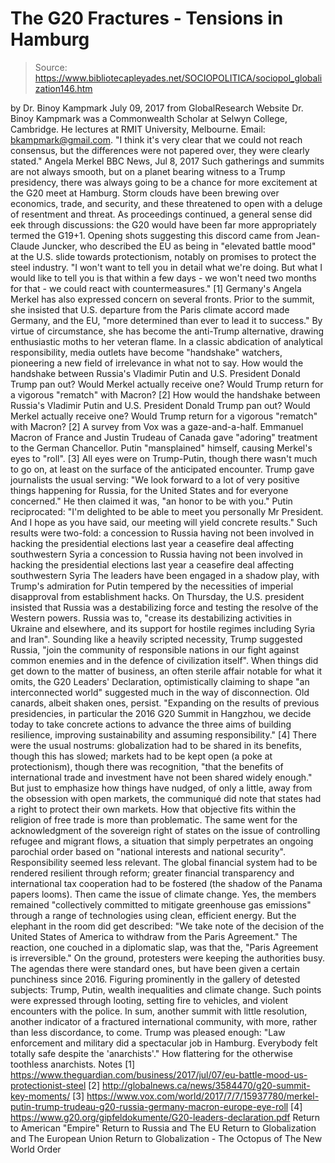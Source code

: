 # The G20 Fractures - Tensions in Hamburg

> Source: https://www.bibliotecapleyades.net/SOCIOPOLITICA/sociopol_globalization146.htm

by Dr. Binoy Kampmark July 09, 2017
from GlobalResearch Website
Dr. Binoy Kampmark was a Commonwealth Scholar at Selwyn College, Cambridge. He lectures at RMIT University, Melbourne. Email: bkampmark@gmail.com.
"I think it's very clear
that we could not reach consensus,
but the differences were not papered over,
they were clearly stated."
Angela Merkel
BBC News, Jul 8, 2017
Such gatherings and summits are not always smooth, but on a planet bearing witness to a Trump presidency, there was always going to be a chance for more excitement at the G20 meet at Hamburg.
Storm clouds have been brewing over economics, trade, and security, and these threatened to open with a deluge of resentment and threat. As proceedings continued, a general sense did eek through discussions:
the G20 would have been far more appropriately termed the G19+1.
Opening shots suggesting this discord came from Jean-Claude Juncker, who described the EU as being in "elevated battle mood" at the U.S. slide towards protectionism, notably on promises to protect the steel industry.
"I won't want to tell you in detail what we're doing. But what I would like to tell you is that within a few days - we won't need two months for that - we could react with countermeasures." [1]
Germany's Angela Merkel has also expressed concern on several fronts.
Prior to the summit, she insisted that U.S. departure from the Paris climate accord made Germany, and the EU,
"more determined than ever to lead it to success."
By virtue of circumstance, she has become the anti-Trump alternative, drawing enthusiastic moths to her veteran flame. In a classic abdication of analytical responsibility, media outlets have become "handshake" watchers, pioneering a new field of irrelevance in what not to say.
How would the handshake between Russia's Vladimir Putin and U.S. President Donald Trump pan out? Would Merkel actually receive one? Would Trump return for a vigorous "rematch" with Macron? [2]
How would the handshake between Russia's Vladimir Putin and U.S. President Donald Trump pan out?
Would Merkel actually receive one?
Would Trump return for a vigorous "rematch" with Macron? [2]
A survey from Vox was a gaze-and-a-half.
Emmanuel Macron of France and Justin Trudeau of Canada gave "adoring" treatment to the German Chancellor. Putin "mansplained" himself, causing Merkel's eyes to "roll". [3] All eyes were on Trump-Putin, though there wasn't much to go on, at least on the surface of the anticipated encounter.
Trump gave journalists the usual serving:
"We look forward to a lot of very positive things happening for Russia, for the United States and for everyone concerned."
He then claimed it was,
"an honor to be with you."
Putin reciprocated:
"I'm delighted to be able to meet you personally Mr President. And I hope as you have said, our meeting will yield concrete results."
Such results were two-fold:
a concession to Russia having not been involved in hacking the presidential elections last year a ceasefire deal affecting southwestern Syria
a concession to Russia having not been involved in hacking the presidential elections last year
a ceasefire deal affecting southwestern Syria
The leaders have been engaged in a shadow play, with Trump's admiration for Putin tempered by the necessities of imperial disapproval from establishment hacks.
On Thursday, the U.S. president insisted that Russia was a destabilizing force and testing the resolve of the Western powers. Russia was to,
"crease its destabilizing activities in Ukraine and elsewhere, and its support for hostile regimes including Syria and Iran".
Sounding like a heavily scripted necessity, Trump suggested Russia,
"join the community of responsible nations in our fight against common enemies and in the defence of civilization itself".
When things did get down to the matter of business, an often sterile affair notable for what it omits, the G20 Leaders' Declaration, optimistically claiming to shape "an interconnected world" suggested much in the way of disconnection.
Old canards, albeit shaken ones, persist.
"Expanding on the results of previous presidencies, in particular the 2016 G20 Summit in Hangzhou, we decide today to take concrete actions to advance the three aims of building resilience, improving sustainability and assuming responsibility." [4]
There were the usual nostrums: globalization had to be shared in its benefits, though this has slowed; markets had to be kept open (a poke at protectionism), though there was recognition,
"that the benefits of international trade and investment have not been shared widely enough."
But just to emphasize how things have nudged, of only a little, away from the obsession with open markets, the communiqué did note that states had a right to protect their own markets.
How that objective fits within the religion of free trade is more than problematic. The same went for the acknowledgment of the sovereign right of states on the issue of controlling refugee and migrant flows, a situation that simply perpetrates an ongoing parochial order based on "national interests and national security".
Responsibility seemed less relevant. The global financial system had to be rendered resilient through reform; greater financial transparency and international tax cooperation had to be fostered (the shadow of the Panama papers looms). Then came the issue of climate change.
Yes, the members remained "collectively committed to mitigate greenhouse gas emissions" through a range of technologies using clean, efficient energy.
But the elephant in the room did get described:
"We take note of the decision of the United States of America to withdraw from the Paris Agreement."
The reaction, one couched in a diplomatic slap, was that the,
"Paris Agreement is irreversible."
On the ground, protesters were keeping the authorities busy.
The agendas there were standard ones, but have been given a certain punchiness since 2016. Figuring prominently in the gallery of detested subjects:
Trump, Putin, wealth inequalities and climate change.
Such points were expressed through looting, setting fire to vehicles, and violent encounters with the police. In sum, another summit with little resolution, another indicator of a fractured international community, with more, rather than less discordance, to come.
Trump was pleased enough:
"Law enforcement and military did a spectacular job in Hamburg. Everybody felt totally safe despite the 'anarchists'."
How flattering for the otherwise toothless anarchists.
Notes
[1] https://www.theguardian.com/business/2017/jul/07/eu-battle-mood-us-protectionist-steel [2] http://globalnews.ca/news/3584470/g20-summit-key-moments/ [3] https://www.vox.com/world/2017/7/7/15937780/merkel-putin-trump-trudeau-g20-russia-germany-macron-europe-eye-roll [4] https://www.g20.org/gipfeldokumente/G20-leaders-declaration.pdf
Return to American "Empire"
Return to Russia and The EU
Return to Globalization and The European Union
Return to Globalization - The Octopus of The New World Order
